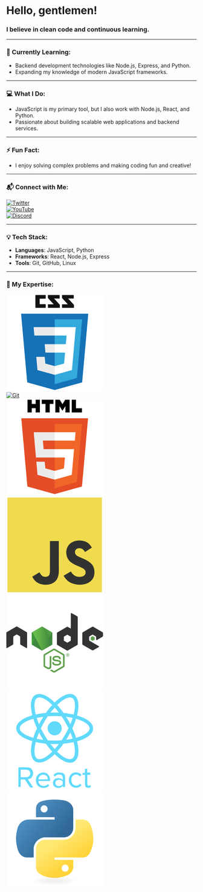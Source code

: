 # Hello, gentlemen!

### I believe in clean code and continuous learning.

---

### 🌱 Currently Learning:

- Backend development technologies like Node.js, Express, and Python.
- Expanding my knowledge of modern JavaScript frameworks.

---

### 💻 What I Do:

- JavaScript is my primary tool, but I also work with Node.js, React, and Python.
- Passionate about building scalable web applications and backend services.

---

### ⚡ Fun Fact:

- I enjoy solving complex problems and making coding fun and creative!

---

### 📬 Connect with Me:

[![Twitter](https://raw.githubusercontent.com/rahuldkjain/github-profile-readme-generator/master/src/images/icons/Social/twitter.svg)](https://twitter.com/siddharthlamsal)  
[![YouTube](https://raw.githubusercontent.com/rahuldkjain/github-profile-readme-generator/master/src/images/icons/Social/youtube.svg)](https://www.youtube.com/@analystsid)  
[![Discord](https://raw.githubusercontent.com/rahuldkjain/github-profile-readme-generator/master/src/images/icons/Social/discord.svg)](https://discord.gg/773178138909343755)  

---

### 💡 Tech Stack:

- **Languages**: JavaScript, Python
- **Frameworks**: React, Node.js, Express
- **Tools**: Git, GitHub, Linux

---

### 🔧 My Expertise:

[![CSS3](https://raw.githubusercontent.com/devicons/devicon/master/icons/css3/css3-original-wordmark.svg)](https://www.w3schools.com/css/)  
[![Git](https://www.vectorlogo.zone/logos/git-scm/git-scm-icon.svg)](https://git-scm.com/)  
[![HTML5](https://raw.githubusercontent.com/devicons/devicon/master/icons/html5/html5-original-wordmark.svg)](https://www.w3.org/html/)  
[![JavaScript](https://raw.githubusercontent.com/devicons/devicon/master/icons/javascript/javascript-original.svg)](https://developer.mozilla.org/en-US/docs/Web/JavaScript)  
[![Node.js](https://raw.githubusercontent.com/devicons/devicon/master/icons/nodejs/nodejs-original-wordmark.svg)](https://nodejs.org)  
[![React](https://raw.githubusercontent.com/devicons/devicon/master/icons/react/react-original-wordmark.svg)](https://reactjs.org/)  
[![Python](https://raw.githubusercontent.com/devicons/devicon/master/icons/python/python-original.svg)](https://www.python.org)

